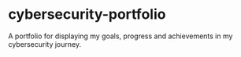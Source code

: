 # cybersecurity-portfolio
A portfolio for displaying my goals, progress and achievements in my cybersecurity journey.

